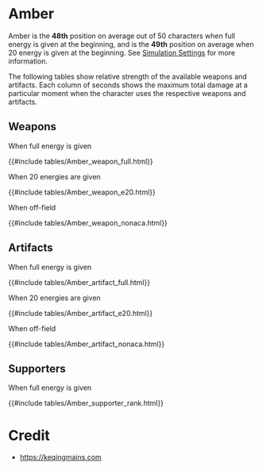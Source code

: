 # Amber

Amber is the **48th** position on average out of 50
characters when full energy is given at the beginning, and is the
**49th** position on average when 20 energy is given at the
beginning. See [Simulation Settings](./simulation_settings.md) for more
information.

The following tables show relative strength of the available weapons and
artifacts. Each column of seconds shows the maximum total damage at a
particular moment when the character uses the respective weapons and
artifacts.

## Weapons

When full energy is given

{{#include tables/Amber_weapon_full.html}}

When 20 energies are given

{{#include tables/Amber_weapon_e20.html}}

When off-field

{{#include tables/Amber_weapon_nonaca.html}}

## Artifacts

When full energy is given

{{#include tables/Amber_artifact_full.html}}

When 20 energies are given

{{#include tables/Amber_artifact_e20.html}}

When off-field

{{#include tables/Amber_artifact_nonaca.html}}

## Supporters

When full energy is given

{{#include tables/Amber_supporter_rank.html}}

# Credit

- <https://keqingmains.com>
